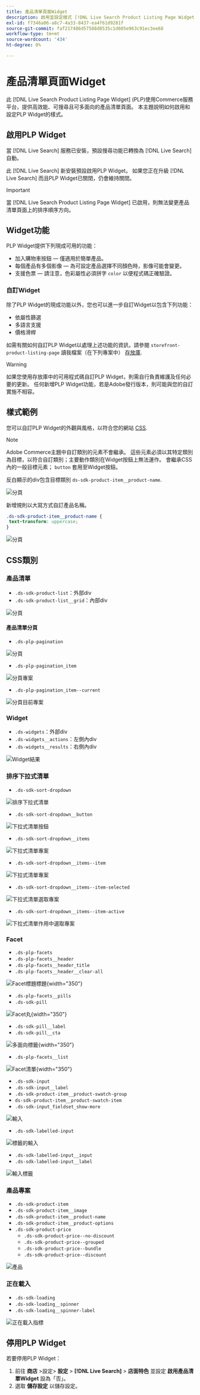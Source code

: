 ```yaml
---
title: 產品清單頁面Widget
description: 啟用並設定樣式 [!DNL Live Search Product Listing Page Widget]
exl-id: f7346a06-a8c7-4a33-8437-ea4f61d9281f
source-git-commit: faf217486d57588d8535c1d605e963c91ec3ee68
workflow-type: tm+mt
source-wordcount: '434'
ht-degree: 0%

---
```


# 產品清單頁面Widget

此 [!DNL Live Search Product Listing Page Widget] (PLP)使用Commerce服務平台，提供高效能、可搜尋且可多面向的產品清單頁面。 本主題說明如何啟用和設定PLP Widget的樣式。

## 啟用PLP Widget

當 [!DNL Live Search] 服務已安裝，預設搜尋功能已轉換為 [!DNL Live Search] 自動。

此 [!DNL Live Search] 新安裝預設啟用PLP Widget。 如果您正在升級 [!DNL Live Search] 而且PLP Widget已關閉，仍會維持關閉。

>[!IMPORTANT]
>
>當 [!DNL Live Search Product Listing Page Widget] 已啟用，則無法變更產品清單頁面上的排序順序方向。

## Widget功能

PLP Widget提供下列現成可用的功能：

- 加入購物車按鈕 — 僅適用於簡單產品。
- 每個產品有多個影像 — 為可設定產品選擇不同顏色時，影像可能會變更。
- 支援色票 — 請注意，色彩屬性必須拼字 `color` 以便程式碼正確驗證。

### 自訂Widget

除了PLP Widget的現成功能以外，您也可以進一步自訂Widget以包含下列功能：

- 依屬性篩選
- 多語言支援
- 價格滑桿

如需有關如何自訂PLP Widget以處理上述功能的資訊，請參閱 `storefront-product-listing-page` 讀我檔案（在下列專案中） [存放庫](https://github.com/adobe/storefront-product-listing-page/).

>[!WARNING]
>
>如果您使用存放庫中的可用程式碼自訂PLP Widget，則需自行負責維護及任何必要的更新。 任何新增PLP Widget功能，若是Adobe發行版本，則可能與您的自訂實施不相容。

## 樣式範例

您可以自訂PLP Widget的外觀與風格，以符合您的網站 [CSS](https://developer.adobe.com/commerce/frontend-core/guide/css/).

>[!NOTE]
>
>Adobe Commerce主題中自訂類別的元素不會繼承。 這些元素必須以其特定類別為目標，以符合自訂類別；主要動作類別在Widget按鈕上無法運作。 會繼承CSS內的一般目標元素； `button` 套用至Widget按鈕。

反白顯示的div包含目標類別 `ds-sdk-product-item__product-name`.

![分頁](assets/plp-css-example.png)

新增規則以大寫方式自訂產品名稱。

```css
.ds-sdk-product-item__product-name {
 text-transform: uppercase;
}
```

![分頁](assets/plp-css-example-after.png)

## CSS類別

### 產品清單

- `.ds-sdk-product-list`：外部div
- `.ds-sdk-product-list__grid`：內部div

![分頁](assets/plp-css-product-list.png)

#### 產品清單分頁

- `.ds-plp-pagination`

![分頁](assets/plp-css-pagination.png)

- `.ds-plp-pagination_item`

![分頁專案](assets/plp-css-pagination-item.png)

- `.ds-plp-pagination_item--current`

![分頁目前專案](assets/plp-css-pagination-item-current.png)

### Widget

- `.ds-widgets`：外部div
- `.ds-widgets__actions`：左側內div
- `.ds-widgets__results`：右側內div

![Widget結果](assets/plp-css-widgets.png)

### 排序下拉式清單

- `.ds-sdk-sort-dropdown`

![排序下拉式清單](assets/plp-css-dropdown.png)

- `.ds-sdk-sort-dropdown__button`

![下拉式清單按鈕](assets/plp-css-dropdown-button.png)

- `.ds-sdk-sort-dropdown__items`

![下拉式清單專案](assets/plp-css-dropdown-items.png)

- `.ds-sdk-sort-dropdown__items--item`

![下拉式清單專案](assets/plp-css-dropdown-item.png)

- `.ds-sdk-sort-dropdown__items--item-selected`

![下拉式清單選取專案](assets/plp-css-dropdown-selected.png)

- `.ds-sdk-sort-dropdown__items--item-active`

![下拉式清單作用中選取專案](assets/plp-css-dropdown-active.png)

### Facet

- `.ds-plp-facets`
- `.ds-plp-facets__header`
- `.ds-plp-facets__header_title`
- `.ds-plp-facets__header__clear-all`

![Facet標題標題](assets/plp-css-facets-title-clear.png){width="350"}

- `.ds-plp-facets__pills`
- `.ds-sdk-pill`

![Facet丸](assets/plp-css-facets-pill.png){width="350"}

- `.ds-sdk-pill__label`
- `.ds-sdk-pill__cta`

![多面向標籤](assets/plp-css-pill-label-cta.png){width="350"}

- `.ds-plp-facets__list`

![Facet清單](assets/plp-css-facets-list.png){width="350"}

- `.ds-sdk-input`
- `.ds-sdk-input__label`
- `.ds-sdk-product-item__product-swatch-group`
- `ds-sdk-product-item__product-swatch-item`
- `.ds-sdk-input_fieldset_show-more`

![輸入](assets/plp-css-sdk-input.png)

- `.ds-sdk-labelled-input`

![標籤的輸入](assets/plp-css-labelled-input.png)

- `.ds-sdk-labelled-input__input`
- `.ds-sdk-labelled-input__label`

![輸入標籤](assets/plp-css-labelled-input-label.png)

### 產品專案

- `.ds-sdk-product-item`
- `.ds-sdk-product-item__image`
- `.ds-sdk-product-item__product-name`
- `.ds-sdk-product-item__product-options`
- `.ds-sdk-product-price`
   - `.ds-sdk-product-price--no-discount`
   - `.ds-sdk-product-price--grouped`
   - `.ds-sdk-product-price--bundle`
   - `.ds-sdk-product-price--discount`

![產品](assets/plp-css-product.png)

### 正在載入

- `.ds-sdk-loading`
- `.ds-sdk-loading__spinner`
- `.ds-sdk-loading__spinner-label`

![正在載入指標](assets/plp-css-loading.png)

## 停用PLP Widget

若要停用PLP Widget：

1. 前往 **商店** >設定> **設定** > **[!DNL Live Search]** > **店面特色** 並設定 **啟用產品清單Widget** 設為「否」。
1. 選取 **儲存設定** 以儲存設定。
